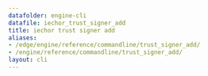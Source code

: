 ```yaml
---
datafolder: engine-cli
datafile: iechor_trust_signer_add
title: iechor trust signer add
aliases:
- /edge/engine/reference/commandline/trust_signer_add/
- /engine/reference/commandline/trust_signer_add/
layout: cli
---
```


<!--
This page is automatically generated from iEchor's source code. If you want to
suggest a change to the text that appears here, open a ticket or pull request
in the source repository on GitHub:

https://github.com/iechor/cli
-->
